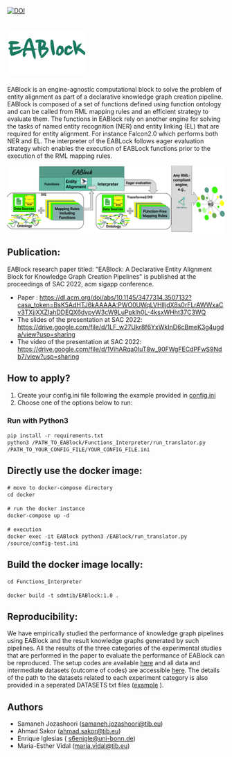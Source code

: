 [![DOI](https://zenodo.org/badge/DOI/10.5281/zenodo.4965732.svg)](https://doi.org/10.5281/zenodo.5779773)

# ![EABlock](https://github.com/SDM-TIB/EABlock/blob/main/eablock_logo.png "EABlock")
EABlock is an engine-agnostic computational block to solve the problem of entity alignment as part of a declarative knowledge graph creation pipeline. EABlock is composed of a set of functions defined using function ontology and can be called from RML mapping rules and an efficient strategy to evaluate them. The functions in EABlock rely on another engine for solving the tasks of named entity recognition (NER) and entity linking (EL) that are required for entity alignment. For instance Falcon2.0 which performs both NER and EL. The interpreter of the EABLock follows eager evaluation strategy which enables the execution of EABLock functions prior to the execution of the RML mapping rules.

![pipeline](https://github.com/SDM-TIB/EABlock/blob/main/presentation_interpretation.png "pipeline")

## Publication:
EABlock research paper titled: "EABlock: A Declarative Entity Alignment Block for Knowledge Graph Creation Pipelines" is published at the proceedings of SAC 2022, acm sigapp conference. 
- Paper : https://dl.acm.org/doi/abs/10.1145/3477314.3507132?casa_token=BsK5AdHTJ6kAAAAA:PWO0UWqLVHlIjdX8s0rFLrAWWxaCv3TXjjXXZIahDDEQX6dvpyW3cW9LuPpklh0L-4ksxWHht37C3WQ 
- The slides of the presentation at SAC 2022: https://drive.google.com/file/d/1LF_w27Ukr8f6YxWkInD6cBmeK3g4ugda/view?usp=sharing
- The video of the presentation at SAC 2022: https://drive.google.com/file/d/1VihARqa0IuT8w_90FWgFECdPFwS9Ndb7/view?usp=sharing

## How to apply?
1. Create your config.ini file following the example provided in [config.ini](https://github.com/SDM-TIB/EABlock/blob/main/example/config-test.ini)
2. Choose one of the options below to run:

### Run with Python3
```
pip install -r requirements.txt
python3 /PATH_TO_EABlock/Functions_Interpreter/run_translator.py /PATH_TO_YOUR_CONFIG_FILE/YOUR_CONFIG_FILE.ini
```

## Directly use the docker image:

```
# move to docker-compose directory
cd docker

# run the docker instance
docker-compose up -d

# execution
docker exec -it EABlock python3 /EABlock/run_translator.py /source/config-test.ini

```

## Build the docker image locally:


```
cd Functions_Interpreter

docker build -t sdmtib/EABlock:1.0 .

```

## Reproducibility:

We have empirically studied the performance of knowledge graph pipelines using EABlock and the result knowledge graphs generated by such pipelines. All the results of the three categories of the experimental studies that are performed in the paper to evaluate the performance of EABlock can be reproduced. The setup codes are available [here](https://github.com/SDM-TIB/EABlock/tree/main/experiments) and all data and intermediate datasets (outcome of codes) are accessible [here](https://tib.eu/cloud/s/XJiqDDAHqM8Fw5K). The details of the path to the datasets related to each experiment category is also provided in a seperated DATASETS txt files ([example](https://github.com/SDM-TIB/EABlock/blob/main/experiments/precision_recall_experiments/DATASET.txt) ). 

## Authors

- Samaneh Jozashoori (samaneh.jozashoori@tib.eu)
- Ahmad Sakor (ahmad.sakor@tib.eu)
- Enrique Iglesias ( s6enigle@uni-bonn.de)
- Maria-Esther Vidal (maria.vidal@tib.eu)
